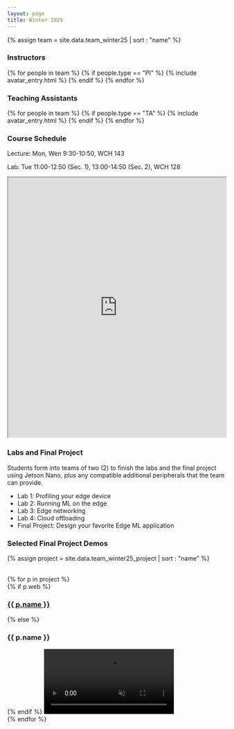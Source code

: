 ```yaml
---
layout: page
title: Winter 2025
---
```


{% assign team = site.data.team_winter25 | sort : "name" %}

### Instructors

<div class="clearfix">
{% for people in team %} 
    {% if people.type == "PI" %} 
        {% include avatar_entry.html %} 
    {% endif %} 
{% endfor %}
</div>

### Teaching Assistants
<div class="clearfix">
{% for people in team %} 
    {% if people.type == "TA" %} 
        {% include avatar_entry.html %} 
    {% endif %} 
{% endfor %}
</div>

### Course Schedule

Lecture: Mon, Wen 9:30-10:50, WCH 143

Lab: Tue 11:00-12:50 (Sec. 1), 13:00-14:50 (Sec. 2), WCH 128

<iframe style="width:100%; height:600px; overflow:hidden" src="https://docs.google.com/spreadsheets/d/e/2PACX-1vS1ZmsFhnrh07N_RcfPwi-HdG8lVb6RzJaOlbYmIBtIncRIjSqS9y99Mg9RZ7JQ1oBtyNag_3CVrMx8/pubhtml?widget=false&amp;chrome=false&amp;gid=0&amp;range=A1:G21&amp;headers=false"></iframe>

### Labs and Final Project
Students form into teams of two (2) to finish the labs and the final project using Jetson Nano, plus any compatible additional peripherals that the team can provide.

- Lab 1: Profiling your edge device
- Lab 2: Running ML on the edge
- Lab 3: Edge networking
- Lab 4: Cloud offloading
- Final Project: Design your favorite Edge ML application

### Selected Final Project Demos


<!-- * **Tesla Bot** We propose a general framework deployed through a NVIDIA Jetbot that can be
controlled by instructions generated by either a cloud or local LLM. These instructions are
generated based on the users query and a live image from the Jetbot. All the LLMs we
used were multimodal and would output general instructions that would be parsed into
specific function calls such as forward, left, and right with a estimated distance/degree.



<div class="video-container">
    <video muted autoplay loop width="100%">
        <source src="{{ site.baseurl }}/assets/videos/jerryli_CS131_Final_Project.mp4" type="video/mp4">
    </video>
</div> -->

{% assign project = site.data.team_winter25_project | sort : "name" %}

<!-- <div class="project-gallery">
    <div class="project-item">
        <h3>Tesla Bot</h3>
        <video muted autoplay loop controls>
            <source src="{{ site.baseurl }}/assets/videos/jerryli_CS131_Final_Project.mp4" type="video/mp4">
        </video>
    </div>

    <div class="project-item">
        <h3>American Sign Language (ASL) Detector</h3>
        <video muted autoplay loop controls>
            <source src="{{ site.baseurl }}/assets/videos/anisha_CS131_Final_Project.mp4" type="video/mp4">
        </video>
    </div>


</div> -->


<div class="clearfix">
<br>
{% for p in project %}
    <div class="videos">
        {% if p.web %}
            <h3><a href="{{ p.web }}" target="_blank">{{ p.name }}</a></h3> 
        {% else %}
            <h3>{{ p.name }}</h3> 
        {% endif %}
    <!-- <video width="720" height="576" controls> -->
    <video muted autoplay loop controls>
    <source src="{{ site.baseurl }}/assets/videos/{{p.video}}" type="video/mp4">
    </video>
    </div>
{% endfor %}
</div>
